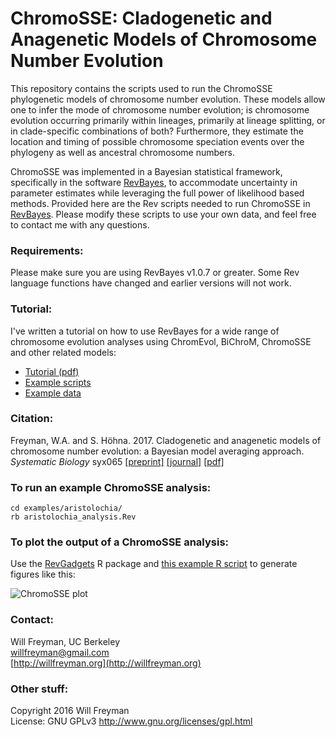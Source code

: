 # ChromoSSE: Cladogenetic and Anagenetic Models of Chromosome Number Evolution

This repository contains the scripts used to run the ChromoSSE phylogenetic models of
chromosome number evolution.
These models allow one to infer the mode of chromosome number evolution; 
is chromosome evolution occurring primarily within lineages, 
primarily at lineage splitting, 
or in clade-specific combinations of both? 
Furthermore, they estimate the location and timing of possible chromosome speciation events over the phylogeny
as well as ancestral chromosome numbers.

ChromoSSE was implemented in a Bayesian statistical framework, 
specifically in the software [RevBayes](http://revbayes.com), 
to accommodate uncertainty in parameter estimates while leveraging the full power of likelihood based methods. 
Provided here are the Rev scripts needed to run ChromoSSE in [RevBayes](http://revbayes.com).
Please modify these scripts to use your own data,
and feel free to contact me with any questions.

### Requirements:

Please make sure you are using RevBayes v1.0.7 or greater. Some Rev language functions
have changed and earlier versions will not work.

### Tutorial:

I've written a tutorial on how to use RevBayes for a wide range of chromosome evolution analyses using ChromEvol, BiChroM, ChromoSSE and other related models:

* [Tutorial (pdf)](https://github.com/revbayes/revbayes_tutorial/raw/master/tutorial_TeX/RB_Chromosome_Evolution_Tutorial/RB_Chromosome_Evolution_Tutorial.pdf) 
* [Example scripts](http://rawgit.com/revbayes/revbayes_tutorial/master/RB_Chromosome_Evolution_Tutorial/scripts.zip) 
* [Example data](http://rawgit.com/revbayes/revbayes_tutorial/master/RB_Chromosome_Evolution_Tutorial/data.zip) 

### Citation:

Freyman, W.A. and S. Höhna. 2017. Cladogenetic and anagenetic models of chromosome number evolution: a Bayesian model averaging approach. *Systematic Biology* syx065
[[preprint]](http://biorxiv.org/content/early/2016/11/16/086629)
[[journal]](https://academic.oup.com/sysbio/article-abstract/67/2/195/4037179)
[[pdf]](https://willfreyman.org/assets/pdf/2017_Freyman_and_Hoehna.pdf)

### To run an example ChromoSSE analysis:

```
cd examples/aristolochia/
rb aristolochia_analysis.Rev
```

### To plot the output of a ChromoSSE analysis:

Use the [RevGadgets](https://github.com/revbayes/RevGadgets) R package
and [this example R script](plot_results.R) to generate figures like this:

![ChromoSSE plot](examples/aristolochia/data/aristolochia_ancestral_states.jpg)

### Contact:

Will Freyman, UC Berkeley   
willfreyman@gmail.com  
[http://willfreyman.org](http://willfreyman.org)

### Other stuff:

Copyright 2016 Will Freyman     
License: GNU GPLv3 http://www.gnu.org/licenses/gpl.html
